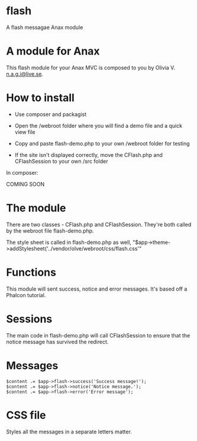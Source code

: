 # flash
A flash messagae Anax module

# A module for Anax
This flash module for your Anax MVC is composed to you by Olivia V. n.a.g.i@live.se.

# How to install

* Use composer and packagist

* Open the /webroot folder where you will find a demo file and a quick view file

* Copy and paste flash-demo.php to your own /webroot folder for testing

* If the site isn't displayed correctly, move the CFlash.php and CFlashSession to your own /src folder


In composer: 

COMING SOON


# The module 
There are two classes - CFlash.php and CFlashSession. They're both called by the webroot file flash-demo.php. 

The style sheet is called in flash-demo.php as well, "$app->theme->addStylesheet('../vendor/olve/webroot/css/flash.css'"

# Functions
This module will sent success, notice and error messages. It's based off a Phalcon tutorial. 

# Sessions
The main code in flash-demo.php will call CFlashSession to ensure that the notice message has survived the redirect.

# Messages

    $content .= $app->flash->success('Success message!');
    $content .= $app->flash->notice('Notice message.');
    $content .= $app->flash->error('Error message');
  
  
# CSS file
Styles all the messages in a separate letters matter.
